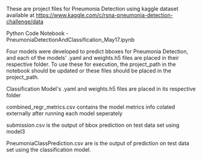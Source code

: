 These are project files for Pneumonia Detection using kaggle dataset available at https://www.kaggle.com/c/rsna-pneumonia-detection-challenge/data

Python Code Notebook - PneumoniaDetectionAndClassification_May17.ipynb

Four models were developed to predict bboxes for Pneumonia Detection, and each of the models' .yaml and weights.h5 files are placed in their respective folder. To use these for execution, the project_path in the notebook should be updated or these files should be placed in the project_path.

Classification Model's .yaml and weights.h5 files are placed in its respective folder

combined_regr_metrics.csv contains the model metrics info colated externally after running each model seperately

submission.csv is the output of bbox prediction on test data set using model3

PneumoniaClassPrediction.csv are is the output of prediction on test data set using the classification model.
